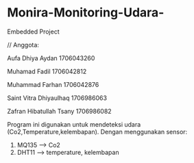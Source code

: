 # Monira-Monitoring-Udara-
Embedded Project

// Anggota: 

Aufa Dhiya Aydan	  	  1706043260

Muhamad Fadil	   		    1706042812

Muhammad Farhan	     		1706042876

Saint Vitra Dhiyaulhaq 	1706986063

Zafran Hibatullah Tsany 1706986082 


Program ini digunakan untuk mendeteksi udara (Co2,Temperature,kelembapan). Dengan menggunakan sensor: 
  1. MQ135 --> Co2
  2. DHT11 --> temperature, kelembapan
